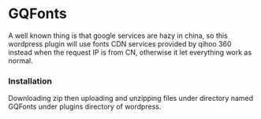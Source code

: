 GQFonts
=======

A well known thing is that google services are hazy in china, so this wordpress plugin will use fonts CDN services provided by qihoo 360
instead when the request IP is from CN, otherwise it let everything work as normal.

### Installation

Downloading zip then uploading and unzipping files under directory named GQFonts under plugins directory of wordpress.
